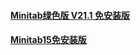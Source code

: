 
#### [Minitab绿色版 V21.1 免安装版](https://www.downxia.com/downinfo/365794.html)
#### [Minitab15免安装版](https://gitcode.com/open-source-toolkit/8b50b)

